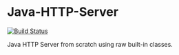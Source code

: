 # Java-HTTP-Server
[![Build Status](https://travis-ci.org/scottyplunkett/Java-HTTP-Server.svg?branch=master)](https://travis-ci.org/scottyplunkett/Java-HTTP-Server)

Java HTTP Server from scratch using raw built-in classes.
